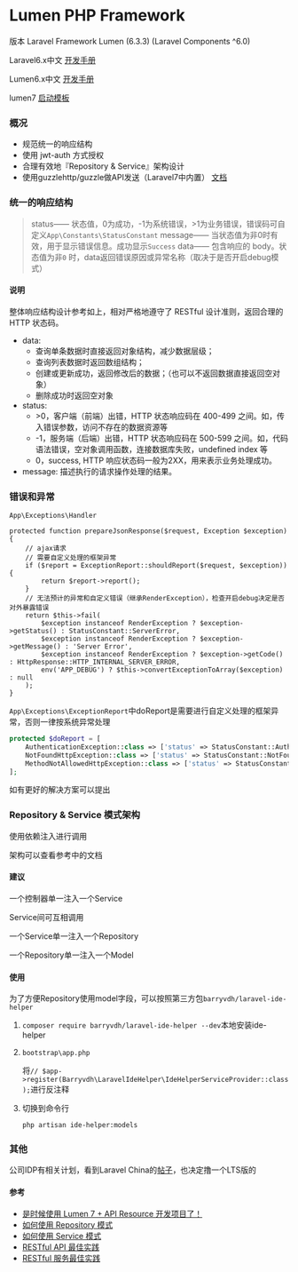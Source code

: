 # Lumen PHP Framework

版本 Laravel Framework Lumen (6.3.3) (Laravel Components ^6.0)

Laravel6.x中文 [开发手册](https://learnku.com/docs/laravel/6.x)

Lumen6.x中文 [开发手册](https://learnku.com/docs/lumen/6.x)

lumen7  [启动模板](https://github.com/Jiannei/lumen-api-starter)

### 概况

- 规范统一的响应结构
- 使用 jwt-auth 方式授权
- 合理有效地『Repository & Service』架构设计
- 使用guzzlehttp/guzzle做API发送（Laravel7中内置） [文档](https://guzzle-cn.readthedocs.io/zh_CN/latest/)

### 统一的响应结构

> status—— 状态值，0为成功，-1为系统错误，>1为业务错误，错误码可自定义`App\Constants\StatusConstant`
> message—— 当状态值为非0时有效，用于显示错误信息。成功显示`Success`
> data—— 包含响应的 body。状态值为非`0` 时，data返回错误原因或异常名称（取决于是否开启debug模式）

#### 说明

整体响应结构设计参考如上，相对严格地遵守了 RESTful 设计准则，返回合理的 HTTP 状态码。

- data:
  - 查询单条数据时直接返回对象结构，减少数据层级；
  - 查询列表数据时返回数组结构；
  - 创建或更新成功，返回修改后的数据；（也可以不返回数据直接返回空对象）
  - 删除成功时返回空对象
- status:
  - \>0，客户端（前端）出错，HTTP 状态响应码在 400-499 之间。如，传入错误参数，访问不存在的数据资源等
  - -1，服务端（后端）出错，HTTP 状态响应码在 500-599 之间。如，代码语法错误，空对象调用函数，连接数据库失败，undefined index 等
  - 0，success, HTTP 响应状态码一般为2XX，用来表示业务处理成功。
- message: 描述执行的请求操作处理的结果。

### 错误和异常

`App\Exceptions\Handler`

```
protected function prepareJsonResponse($request, Exception $exception)
{
    // ajax请求
	// 需要自定义处理的框架异常
    if ($report = ExceptionReport::shouldReport($request, $exception)) {
    	return $report->report();
    }
    // 无法预计的异常和自定义错误（继承RenderException），检查开启debug决定是否对外暴露错误
    return $this->fail(
        $exception instanceof RenderException ? $exception->getStatus() : StatusConstant::ServerError,
        $exception instanceof RenderException ? $exception->getMessage() : 'Server Error',
        $exception instanceof RenderException ? $exception->getCode() : HttpResponse::HTTP_INTERNAL_SERVER_ERROR,
        env('APP_DEBUG') ? $this->convertExceptionToArray($exception) : null
    );
}
```

`App\Exceptions\ExceptionReport`中doReport是需要进行自定义处理的框架异常，否则一律按系统异常处理

```php
protected $doReport = [
    AuthenticationException::class => ['status' => StatusConstant::AuthError, 'message' => 'Token is Invalid', 'code' => 401],
    NotFoundHttpException::class => ['status' => StatusConstant::NotFoundError, 'message' => 'Not Found', 'code' => 404],
    MethodNotAllowedHttpException::class => ['status' => StatusConstant::NotFoundError, 'message' => 'Method Not Allow', 'code' => 405],
];
```

如有更好的解决方案可以提出

### Repository & Service 模式架构

使用依赖注入进行调用

架构可以查看参考中的文档

#### 建议

一个控制器单一注入一个Service

Service间可互相调用

一个Service单一注入一个Repository

一个Repository单一注入一个Model

#### 使用

为了方便Repository使用model字段，可以按照第三方包`barryvdh/laravel-ide-helper`

1.  `composer require barryvdh/laravel-ide-helper --dev`本地安装ide-helper

2. `bootstrap\app.php`

    将`// $app->register(Barryvdh\LaravelIdeHelper\IdeHelperServiceProvider::class);`进行反注释

3. 切换到命令行

   `php artisan ide-helper:models`

### 其他

公司IDP有相关计划，看到Laravel China的[帖子](https://learnku.com/articles/45311#reply145129)，也决定撸一个LTS版的

#### 参考

- [是时候使用 Lumen 7 + API Resource 开发项目了！](https://learnku.com/articles/45311#replies)
- [如何使用 Repository 模式](https://www.kancloud.cn/curder/laravel/408484)
- [如何使用 Service 模式](https://www.kancloud.cn/curder/laravel/408485)
- [RESTful API 最佳实践](https://learnku.com/articles/13797/restful-api-best-practice)
- [RESTful 服务最佳实践](https://www.cnblogs.com/jaxu/p/7908111.html)

